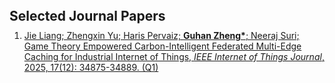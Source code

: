 <h1 id="publication"></h1>

<h2 style="margin: 80px 0px 10px;">Selected Journal Papers</h2>


<ol style="margin:0 0 5px;">
  <li><a href="https://ieeexplore.ieee.org/abstract/document/11075850"><autocolor>Jie Liang; Zhengxin Yu; Haris Pervaiz; <strong>Guhan Zheng*</strong>; Neeraj Suri; Game Theory Empowered Carbon-Intelligent Federated Multi-Edge Caching for Industrial Internet of Things, <em>IEEE Internet of Things Journal</em>, 2025, 17(12): 34875-34889. (Q1)</autocolor></a></li>
</ol>
